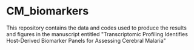 # CM_biomarkers
This repository contains the data and codes used to produce the results and figures in the manuscript entitled "Transcriptomic Profiling Identifies Host-Derived Biomarker Panels for Assessing Cerebral Malaria"
